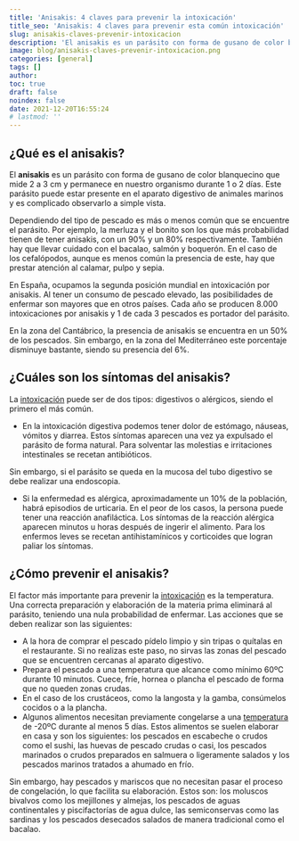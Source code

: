 ```yaml
---
title: 'Anisakis: 4 claves para prevenir la intoxicación'
title_seo: 'Anisakis: 4 claves para prevenir esta común intoxicación'
slug: anisakis-claves-prevenir-intoxicacion
description: 'El anisakis es un parásito con forma de gusano de color blanquecino que mide 2 a 3 cm y permanece en nuestro organismo durante 1 o 2 días.'
image: blog/anisakis-claves-prevenir-intoxicacion.png
categories: [general]
tags: []
author: 
toc: true
draft: false
noindex: false
date: 2021-12-20T16:55:24
# lastmod: ''
---
```


## ¿Qué es el anisakis?

El **anisakis** es un parásito con forma de gusano de color blanquecino que mide 2 a 3 cm y permanece en nuestro organismo durante 1 o 2 días. Este parásito puede estar presente en el aparato digestivo de animales marinos y es complicado observarlo a simple vista.

Dependiendo del tipo de pescado es más o menos común que se encuentre el parásito. Por ejemplo, la merluza y el bonito son los que más probabilidad tienen de tener anisakis, con un 90% y un 80% respectivamente. También hay que llevar cuidado con el bacalao, salmón y boquerón. En el caso de los cefalópodos, aunque es menos común la presencia de este, hay que prestar atención al calamar, pulpo y sepia.

En España, ocupamos la segunda posición mundial en intoxicación por anisakis. Al tener un consumo de pescado elevado, las posibilidades de enfermar son mayores que en otros países. Cada año se producen 8.000 intoxicaciones por anisakis y 1 de cada 3 pescados es portador del parásito.

En la zona del Cantábrico, la presencia de anisakis se encuentra en un 50% de los pescados. Sin embargo, en la zona del Mediterráneo este porcentaje disminuye bastante, siendo su presencia del 6%.

## ¿Cuáles son los síntomas del anisakis?

La [intoxicación](/trucos-prevenir-salmonella/) puede ser de dos tipos: digestivos o alérgicos, siendo el primero el más común.

- En la intoxicación digestiva podemos tener dolor de estómago, náuseas, vómitos y diarrea. Estos síntomas aparecen una vez ya expulsado el parásito de forma natural. Para solventar las molestias e irritaciones intestinales se recetan antibióticos.

Sin embargo, si el parásito se queda en la mucosa del tubo digestivo se debe realizar una endoscopia.

- Si la enfermedad es alérgica, aproximadamente un 10% de la población, habrá episodios de urticaria. En el peor de los casos, la persona puede tener una reacción anafiláctica. Los síntomas de la reacción alérgica aparecen minutos u horas después de ingerir el alimento. Para los enfermos leves se recetan antihistamínicos y corticoides que logran paliar los síntomas.

## ¿Cómo prevenir el anisakis?

El factor más importante para prevenir la [intoxicación](/como-matar-bicho-temperatura/) es la temperatura. Una correcta preparación y elaboración de la materia prima eliminará al parásito, teniendo una nula probabilidad de enfermar. Las acciones que se deben realizar son las siguientes:

- A la hora de comprar el pescado pídelo limpio y sin tripas o quítalas en el restaurante. Si no realizas este paso, no sirvas las zonas del pescado que se encuentren cercanas al aparato digestivo.
- Prepara el pescado a una temperatura que alcance como mínimo 60ºC durante 10 minutos. Cuece, fríe, hornea o plancha el pescado de forma que no queden zonas crudas.
- En el caso de los crustáceos, como la langosta y la gamba, consúmelos cocidos o a la plancha.
- Algunos alimentos necesitan previamente congelarse a una [temperatura](/) de -20ºC durante al menos 5 días. Estos alimentos se suelen elaborar en casa y son los siguientes: los pescados en escabeche o crudos como el sushi, las huevas de pescado crudas o casi, los pescados marinados o crudos preparados en salmuera o ligeramente salados y los pescados marinos tratados a ahumado en frío.

Sin embargo, hay pescados y mariscos que no necesitan pasar el proceso de congelación, lo que facilita su elaboración. Estos son: los moluscos bivalvos como los mejillones y almejas, los pescados de aguas continentales y piscifactorías de agua dulce, las semiconservas como las sardinas y los pescados desecados salados de manera tradicional como el bacalao.